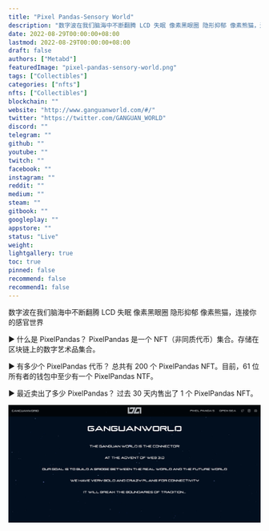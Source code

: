 ```yaml
---
title: "Pixel Pandas-Sensory World"
description: "数字波在我们脑海中不断翻腾 LCD 失眠 像素黑眼圈 隐形抑郁 像素熊猫，连接你的感官世界"
date: 2022-08-29T00:00:00+08:00
lastmod: 2022-08-29T00:00:00+08:00
draft: false
authors: ["Metabd"]
featuredImage: "pixel-pandas-sensory-world.png"
tags: ["Collectibles"]
categories: ["nfts"]
nfts: ["Collectibles"]
blockchain: ""
website: "http://www.ganguanworld.com/#/"
twitter: "https://twitter.com/GANGUAN_WORLD"
discord: ""
telegram: ""
github: ""
youtube: ""
twitch: ""
facebook: ""
instagram: ""
reddit: ""
medium: ""
steam: ""
gitbook: ""
googleplay: ""
appstore: ""
status: "Live"
weight: 
lightgallery: true
toc: true
pinned: false
recommend: false
recommend1: false
---
```

数字波在我们脑海中不断翻腾 LCD 失眠 像素黑眼圈 隐形抑郁 像素熊猫，连接你的感官世界

▶ 什么是 PixelPandas？
PixelPandas 是一个 NFT（非同质代币）集合。存储在区块链上的数字艺术品集合。

▶ 有多少个 PixelPandas 代币？
总共有 200 个 PixelPandas NFT。目前，61 位所有者的钱包中至少有一个 PixelPandas NTF。

▶ 最近卖出了多少 PixelPandas？
过去 30 天内售出了 1 个 PixelPandas NFT。

![nft](51423.png)